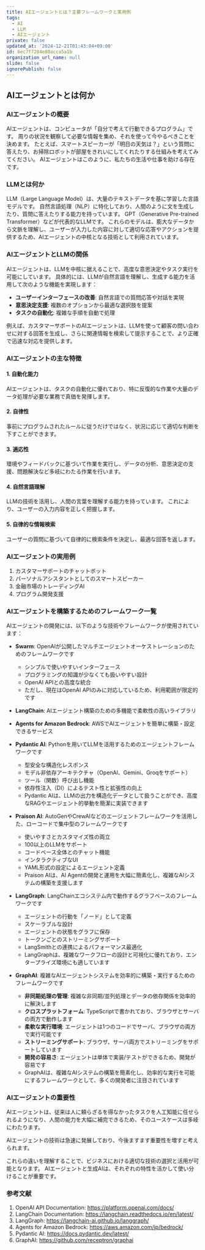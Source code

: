 ```yaml
---
title: AIエージェントとは？主要フレームワークと実用例
tags:
  - AI
  - LLM
  - AIエージェント
private: false
updated_at: '2024-12-21T01:43:04+09:00'
id: 6ec7f7284e80acca5a1b
organization_url_name: null
slide: false
ignorePublish: false
---
```

## AIエージェントとは何か

### AIエージェントの概要

AIエージェントは、コンピュータが「自分で考えて行動できるプログラム」です。
周りの状況を観察して必要な情報を集め、それを使って今やるべきことを決めます。
たとえば、スマートスピーカーが「明日の天気は？」という質問に答えたり、お掃除ロボットが部屋をきれいにしてくれたりする仕組みを考えてみてください。
AIエージェントはこのように、私たちの生活や仕事を助ける存在です。

### LLMとは何か

LLM（Large Language Model）は、大量のテキストデータを基に学習した言語モデルです。
自然言語処理（NLP）に特化しており、人間のように文を生成したり、質問に答えたりする能力を持っています。
GPT（Generative Pre-trained Transformer）などが代表的なLLMです。
これらのモデルは、膨大なデータから文脈を理解し、ユーザーが入力した内容に対して適切な応答やアクションを提供するため、AIエージェントの中核となる技術として利用されています。

### AIエージェントとLLMの関係

AIエージェントは、LLMを中核に据えることで、高度な意思決定やタスク実行を可能にしています。
具体的には、LLMが自然言語を理解し、生成する能力を活用して次のような機能を実現します：

- **ユーザーインターフェースの改善**: 自然言語での質問応答や対話を実現
- **意思決定支援**: 複数のオプションから最適な選択肢を提案
- **タスクの自動化**: 複雑な手順を自動で処理

例えば、カスタマーサポートのAIエージェントは、LLMを使って顧客の問い合わせに対する回答を生成し、さらに関連情報を検索して提示することで、より正確で迅速な対応を提供します。

### AIエージェントの主な特徴

#### 1. 自動化能力

AIエージェントは、タスクの自動化に優れており、特に反復的な作業や大量のデータ処理が必要な業務で真価を発揮します。

#### 2. 自律性

事前にプログラムされたルールに従うだけではなく、状況に応じて適切な判断を下すことができます。

#### 3. 適応性

環境やフィードバックに基づいて作業を実行し、データの分析、意思決定の支援、問題解決など多岐にわたる作業を行います。

#### 4. 自然言語理解

LLMの技術を活用し、人間の言葉を理解する能力を持っています。
これにより、ユーザーの入力内容を正しく把握します。

#### 5. 自律的な情報検索

ユーザーの質問に基づいて自律的に検索条件を決定し、最適な回答を返します。

### AIエージェントの実用例

1. カスタマーサポートのチャットボット
2. パーソナルアシスタントとしてのスマートスピーカー
3. 金融市場のトレーディングAI
4. プログラム開発支援

### AIエージェントを構築するためのフレームワーク一覧

AIエージェントの開発には、以下のような技術やフレームワークが使用されています：

- **Swarm**: OpenAIが公開したマルチエージェントオーケストレーションのためのフレームワークです
  - シンプルで使いやすいインターフェース
  - プログラミングの知識が少なくても扱いやすい設計
  - OpenAI APIとの高度な統合
  - ただし、現在はOpenAI APIのみに対応しているため、利用範囲が限定的です

- **LangChain**: AIエージェント構築のための多機能で柔軟性の高いライブラリ
- **Agents for Amazon Bedrock**: AWSでAIエージェントを簡単に構築・設定できるサービス
- **Pydantic AI**: Pythonを用いてLLMを活用するためのエージェントフレームワークです
  - 型安全な構造化レスポンス
  - モデル非依存アーキテクチャ（OpenAI、Gemini、Groqをサポート）
  - ツール（関数）呼び出し機能
  - 依存性注入（DI）によるテスト性と拡張性の向上
  - Pydantic AIは、LLMの出力を構造化データとして扱うことができ、高度なRAGやエージェント的挙動を簡潔に実装できます

- **Praison AI**: AutoGenやCrewAIなどのエージェントフレームワークを活用した、ローコードで集中型のフレームワークです
  - 使いやすさとカスタマイズ性の両立
  - 100以上のLLMをサポート
  - コードベース全体とのチャット機能
  - インタラクティブなUI
  - YAML形式の設定によるエージェント定義
  - Praison AIは、AI Agentの開発と運用を大幅に簡素化し、複雑なAIシステムの構築を支援します

- **LangGraph**: LangChainエコシステム内で動作するグラフベースのフレームワークです
  - エージェントの行動を「ノード」として定義
  - スケーラブルな設計
  - エージェントの状態をグラフに保存
  - トークンごとのストリーミングサポート
  - LangSmithとの連携によるパフォーマンス最適化
  - LangGraphは、複雑なワークフローの設計と可視化に優れており、エンタープライズ環境にも適しています

- **GraphAI**: 複雑なAIエージェントシステムを効率的に構築・実行するためのフレームワークです
  - **非同期処理の管理**: 複雑な非同期/並列処理とデータの依存関係を効率的に解決します
  - **クロスプラットフォーム**: TypeScriptで書かれており、ブラウザとサーバの両方で動作します
  - **柔軟な実行環境**: エージェントは1つのコードでサーバ、ブラウザの両方で実行可能です
  - **ストリーミングサポート**: ブラウザ、サーバ両方でストリーミングをサポートしています
  - **開発の容易さ**: エージェントは単体で実装/テストができるため、開発が容易です
  - GraphAIは、複雑なAIシステムの構築を簡素化し、効率的な実行を可能にするフレームワークとして、多くの開発者に注目されています

### AIエージェントの重要性

AIエージェントは、従来は人に頼らざるを得なかったタスクを人工知能に任せられるようになり、人間の能力を大幅に補完できるため、そのユースケースは多岐にわたります。

AIエージェントの技術は急速に発展しており、今後ますます重要性を増すと考えられます。

これらの違いを理解することで、ビジネスにおける適切な技術の選択と活用が可能となります。
AIエージェントと生成AIは、それぞれの特性を活かして使い分けることが重要です。

### 参考文献
1. OpenAI API Documentation: https://platform.openai.com/docs/
2. LangChain Documentation: https://langchain.readthedocs.io/en/latest/
3. LangGraph: https://langchain-ai.github.io/langgraph/
4. Agents for Amazon Bedrock: https://aws.amazon.com/jp/bedrock/
5. Pydantic AI: https://docs.pydantic.dev/latest/
6. GraphAI: https://github.com/receptron/graphai
